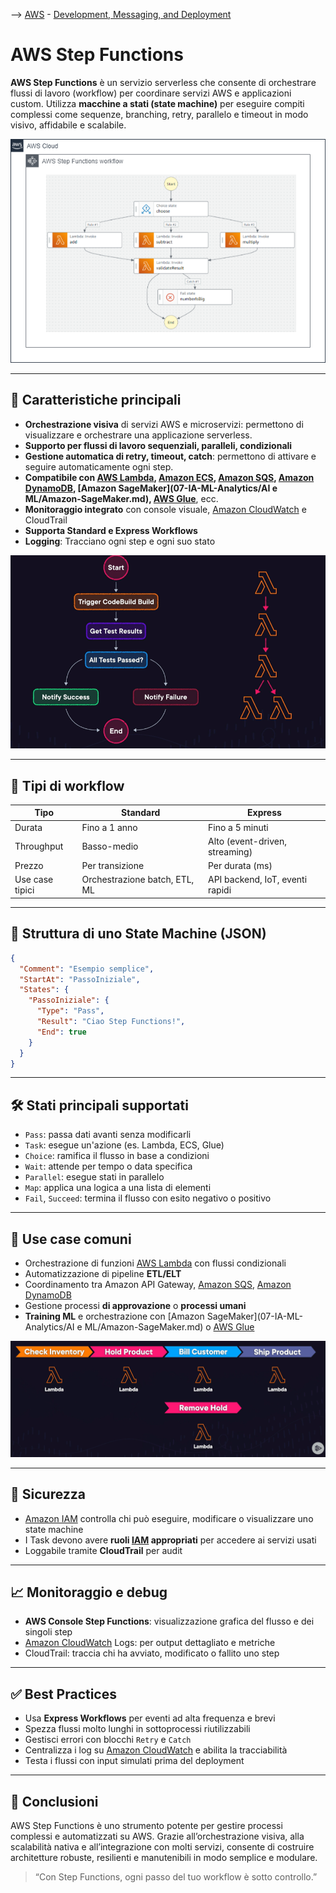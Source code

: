 --> [AWS](/00-Intro/AWS.md)  -  [Development, Messaging, and Deployment](/05-Development-Messaging-Deploying/Development-Messaging-and-Deployment.md)
# AWS Step Functions

**AWS Step Functions** è un servizio serverless che consente di orchestrare flussi di lavoro (workflow) per coordinare servizi AWS e applicazioni custom. Utilizza **macchine a stati (state machine)** per eseguire compiti complessi come sequenze, branching, retry, parallelo e timeout in modo visivo, affidabile e scalabile.

![Step functions example](img/step.png)

---

## 🧩 Caratteristiche principali

- **Orchestrazione visiva** di servizi AWS e microservizi: permettono di visualizzare e orchestrare una applicazione serverless.
- **Supporto per flussi di lavoro sequenziali, paralleli, condizionali**
- **Gestione automatica di retry, timeout, catch**: permettono di attivare e seguire automaticamente ogni step.
- **Compatibile con [AWS Lambda](/01-Compute-options/AWS-Lambda.md), [Amazon ECS](/01-Compute-options/Amazon-ECS.md), [Amazon SQS](/05-Development-Messaging-Deploying/Amazon-SQS.md), [Amazon DynamoDB](/04-Database-services/Amazon-DynamoDB.md), [Amazon SageMaker](07-IA-ML-Analytics/AI e ML/Amazon-SageMaker.md), [AWS Glue](/07-IA-ML-Analytics/Analytics/AWS-Glue.md)**, ecc.
- **Monitoraggio integrato** con console visuale, [Amazon CloudWatch](/08-Auditing-Monitoring-Logging/Amazon-CloudWatch.md) e CloudTrail
- **Supporta Standard e Express Workflows**
- **Logging**: Tracciano ogni step e ogni suo stato

![Step function example](img/step-functions-visualization.png)

---

## 🔄 Tipi di workflow

| Tipo              | Standard                         | Express                          |
|-------------------|----------------------------------|----------------------------------|
| Durata            | Fino a 1 anno                    | Fino a 5 minuti                  |
| Throughput        | Basso-medio                      | Alto (event-driven, streaming)  |
| Prezzo            | Per transizione                  | Per durata (ms)                 |
| Use case tipici   | Orchestrazione batch, ETL, ML    | API backend, IoT, eventi rapidi |

---

## 🔧 Struttura di uno State Machine (JSON)

```json
{
  "Comment": "Esempio semplice",
  "StartAt": "PassoIniziale",
  "States": {
    "PassoIniziale": {
      "Type": "Pass",
      "Result": "Ciao Step Functions!",
      "End": true
    }
  }
}
```

---

## 🛠️ Stati principali supportati

- `Pass`: passa dati avanti senza modificarli
- `Task`: esegue un'azione (es. Lambda, ECS, Glue)
- `Choice`: ramifica il flusso in base a condizioni
- `Wait`: attende per tempo o data specifica
- `Parallel`: esegue stati in parallelo
- `Map`: applica una logica a una lista di elementi
- `Fail`, `Succeed`: termina il flusso con esito negativo o positivo

---

## 🎯 Use case comuni

- Orchestrazione di funzioni [AWS Lambda](/01-Compute-options/AWS-Lambda.md) con flussi condizionali
- Automatizzazione di pipeline **ETL/ELT**
- Coordinamento tra Amazon API Gateway, [Amazon SQS](/05-Development-Messaging-Deploying/Amazon-SQS.md), [Amazon DynamoDB](/04-Database-services/Amazon-DynamoDB.md)
- Gestione processi **di approvazione** o **processi umani**
- **Training ML** e orchestrazione con [Amazon SageMaker](07-IA-ML-Analytics/AI e ML/Amazon-SageMaker.md) o [AWS Glue](/07-IA-ML-Analytics/Analytics/AWS-Glue.md)

![Step function example](img/step-functions.png)

---

## 🔐 Sicurezza

- [Amazon IAM](/09-Sicurezza-Compliance-Governance/Sicurezza/AWS-IAM.md) controlla chi può eseguire, modificare o visualizzare uno state machine
- I Task devono avere **ruoli [IAM](/09-Sicurezza-Compliance-Governance/Sicurezza/AWS-IAM.md) appropriati** per accedere ai servizi usati
- Loggabile tramite **CloudTrail** per audit

---

## 📈 Monitoraggio e debug

- **AWS Console Step Functions**: visualizzazione grafica del flusso e dei singoli step
- [Amazon CloudWatch](/08-Auditing-Monitoring-Logging/Amazon-CloudWatch.md) Logs: per output dettagliato e metriche
- CloudTrail: traccia chi ha avviato, modificato o fallito uno step

---

## ✅ Best Practices

- Usa **Express Workflows** per eventi ad alta frequenza e brevi
- Spezza flussi molto lunghi in sottoprocessi riutilizzabili
- Gestisci errori con blocchi `Retry` e `Catch`
- Centralizza i log su [Amazon CloudWatch](/08-Auditing-Monitoring-Logging/Amazon-CloudWatch.md) e abilita la tracciabilità
- Testa i flussi con input simulati prima del deployment

---

## 📌 Conclusioni

AWS Step Functions è uno strumento potente per gestire processi complessi e automatizzati su AWS. Grazie all’orchestrazione visiva, alla scalabilità nativa e all’integrazione con molti servizi, consente di costruire architetture robuste, resilienti e manutenibili in modo semplice e modulare.

> “Con Step Functions, ogni passo del tuo workflow è sotto controllo.”
